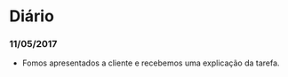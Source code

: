 # Diário #

### 11/05/2017 ###

- Fomos apresentados a cliente e recebemos uma explicação da tarefa.
